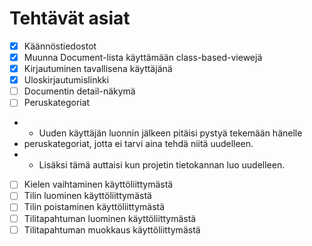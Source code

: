 # Tehtävät asiat

* [x] Käännöstiedostot
* [x] Muunna Document-lista käyttämään class-based-viewejä
* [x] Kirjautuminen tavallisena käyttäjänä
* [x] Uloskirjautumislinkki
* [ ] Documentin detail-näkymä
* [ ] Peruskategoriat
* - Uuden käyttäjän luonnin jälkeen pitäisi pystyä tekemään hänelle
*   peruskategoriat, jotta ei tarvi aina tehdä niitä uudelleen.
* - Lisäksi tämä auttaisi kun projetin tietokannan luo uudelleen.
* [ ] Kielen vaihtaminen käyttöliittymästä
* [ ] Tilin luominen käyttöliittymästä
* [ ] Tilin poistaminen käyttöliittymästä
* [ ] Tilitapahtuman luominen käyttöliittymästä
* [ ] Tilitapahtuman muokkaus käyttöliittymästä
